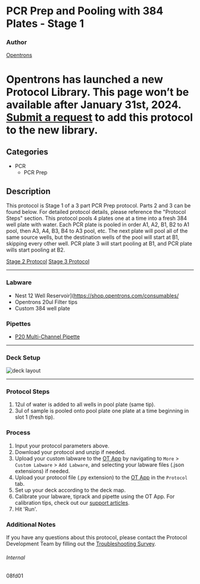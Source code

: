 # PCR Prep and Pooling with 384 Plates - Stage 1


### Author
[Opentrons](https://opentrons.com/)



# Opentrons has launched a new Protocol Library. This page won’t be available after January 31st, 2024. [Submit a request](https://docs.google.com/forms/d/e/1FAIpQLSdYYp9QCKow4nn0KlCVsMS3HX0eJ0N9O7-erajKvcpT0lWbSg/viewform) to add this protocol to the new library.

## Categories
* PCR
	* PCR Prep

## Description
This protocol is Stage 1 of a 3 part PCR Prep protocol. Parts 2 and 3 can be found below. For detailed protocol details, please reference the "Protocol Steps" section. This protocol pools 4 plates one at a time into a fresh 384 well plate with water. Each PCR plate is pooled in order A1, A2, B1, B2 to A1 pool, then A3, A4, B3, B4 to A3 pool, etc. The next plate will pool all of the same source wells, but the destination wells of the pool will start at B1, skipping every other well. PCR plate 3 will start pooling at B1, and PCR plate wills start pooling at B2.

[Stage 2 Protocol](https://protocols.opentrons.com/protocol/08fd01-pt2)
[Stage 3 Protocol](https://protocols.opentrons.com/protocol/08fd01-pt3)

---

### Labware
* Nest 12 Well Reservoir](https://shop.opentrons.com/consumables/
* Opentrons 20ul Filter tips
* Custom 384 well plate

### Pipettes
* [P20 Multi-Channel Pipette](https://shop.opentrons.com/8-channel-electronic-pipette/)


---

### Deck Setup
![deck layout](https://opentrons-protocol-library-website.s3.amazonaws.com/custom-README-images/08fd01/deck+setup+new+version+optimization.png)


---

### Protocol Steps
1. 12ul of water is added to all wells in pool plate (same tip).
2. 3ul of sample is pooled onto pool plate one plate at a time beginning in slot 1 (fresh tip).

### Process
1. Input your protocol parameters above.
2. Download your protocol and unzip if needed.
3. Upload your custom labware to the [OT App](https://opentrons.com/ot-app) by navigating to `More` > `Custom Labware` > `Add Labware`, and selecting your labware files (.json extensions) if needed.
4. Upload your protocol file (.py extension) to the [OT App](https://opentrons.com/ot-app) in the `Protocol` tab.
5. Set up your deck according to the deck map.
6. Calibrate your labware, tiprack and pipette using the OT App. For calibration tips, check out our [support articles](https://support.opentrons.com/en/collections/1559720-guide-for-getting-started-with-the-ot-2).
7. Hit 'Run'.

### Additional Notes
If you have any questions about this protocol, please contact the Protocol Development Team by filling out the [Troubleshooting Survey](https://protocol-troubleshooting.paperform.co/).

###### Internal
08fd01

